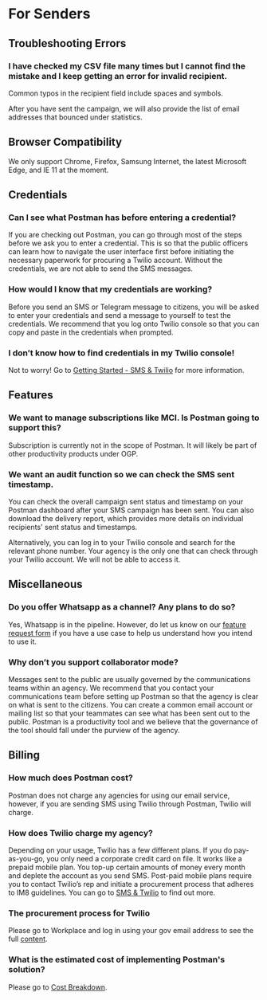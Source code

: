 # For Senders

## Troubleshooting Errors

### I have checked my CSV file many times but I cannot find the mistake and I keep getting an error for invalid recipient.

Common typos in the recipient field include spaces and symbols.

After you have sent the campaign, we will also provide the list of email addresses that bounced under statistics.

## Browser Compatibility

We only support Chrome, Firefox, Samsung Internet, the latest Microsoft Edge, and IE 11 at the moment.

## Credentials

### Can I see what Postman has before entering a credential?

If you are checking out Postman, you can go through most of the steps before we ask you to enter a credential. This is so that the public officers can learn how to navigate the user interface first before initiating the necessary paperwork for procuring a Twilio account. Without the credentials, we are not able to send the SMS messages.

### How would I know that my credentials are working?

Before you send an SMS or Telegram message to citizens, you will be asked to enter your credentials and send a message to yourself to test the credentials. We recommend that you log onto Twilio console so that you can copy and paste in the credentials when prompted.

### I don’t know how to find credentials in my Twilio console!

Not to worry! Go to [Getting Started - SMS & Twilio](https://guide.postman.gov.sg/campaign-guide/getting-started/sms#find-twilio-credentials-on-twilio-console) for more information.

## Features

### We want to manage subscriptions like MCI. Is Postman going to support this?

Subscription is currently not in the scope of Postman. It will likely be part of other productivity products under OGP.

### We want an audit function so we can check the SMS sent timestamp.

You can check the overall campaign sent status and timestamp on your Postman dashboard after your SMS campaign has been sent. You can also download the delivery report, which provides more details on individual recipients' sent status and timestamps.

Alternatively, you can log in to your Twilio console and search for the relevant phone number. Your agency is the only one that can check through your Twilio account. We will not be able to access it.

## Miscellaneous

### Do you offer Whatsapp as a channel? Any plans to do so?

Yes, Whatsapp is in the pipeline. However, do let us know on our [feature request form](https://go.gov.sg/postman-featurerequest) if you have a use case to help us understand how you intend to use it.

### Why don’t you support collaborator mode?

Messages sent to the public are usually governed by the communications teams within an agency. We recommend that you contact your communications team before setting up Postman so that the agency is clear on what is sent to the citizens. You can create a common email account or mailing list so that your teammates can see what has been sent out to the public. Postman is a productivity tool and we believe that the governance of the tool should fall under the purview of the agency.

## Billing

### How much does Postman cost?

Postman does not charge any agencies for using our email service, however, if you are sending SMS using Twilio through Postman, Twilio will charge.

### How does Twilio charge my agency?

Depending on your usage, Twilio has a few different plans. If you do pay-as-you-go, you only need a corporate credit card on file. It works like a prepaid mobile plan. You top-up certain amounts of money every month and deplete the account as you send SMS. Post-paid mobile plans require you to contact Twilio’s rep and initiate a procurement process that adheres to IM8 guidelines. You can go to [SMS & Twilio](https://postman-gov-sg.gitbook.io/guide/guide/getting-started/sms) to find out more.

### The procurement process for Twilio

Please go to Workplace and log in using your gov email address to see the full [content](https://onepublicservice.workplace.com/notes/265592651806700).

### What is the estimated cost of implementing Postman's solution?

Please go to [Cost Breakdown](https://guide.postman.gov.sg/faqs/faq-sender/cost-breakdown).
